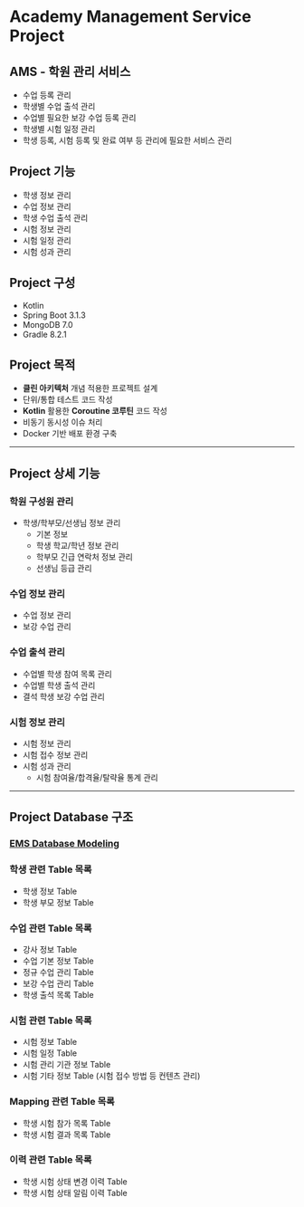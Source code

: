 # Academy Management Service Project

## AMS - 학원 관리 서비스
- 수업 등록 관리
- 학생별 수업 출석 관리
- 수업별 필요한 보강 수업 등록 관리
- 학생별 시험 일정 관리
- 학생 등록, 시험 등록 및 완료 여부 등 관리에 필요한 서비스 관리

## Project 기능
- 학생 정보 관리
- 수업 정보 관리
- 학생 수업 출석 관리
- 시험 정보 관리
- 시험 일정 관리
- 시험 성과 관리

## Project 구성
- Kotlin
- Spring Boot 3.1.3
- MongoDB 7.0
- Gradle 8.2.1

## Project 목적
- **클린 아키텍처** 개념 적용한 프로젝트 설계
- 단위/통합 테스트 코드 작성
- **Kotlin** 활용한 **Coroutine 코루틴** 코드 작성
- 비동기 동시성 이슈 처리
- Docker 기반 배포 환경 구축

---

## Project 상세 기능

### 학원 구성원 관리
- 학생/학부모/선생님 정보 관리
  - 기본 정보
  - 학생 학교/학년 정보 관리
  - 학부모 긴급 연락처 정보 관리
  - 선생님 등급 관리

### 수업 정보 관리
- 수업 정보 관리
- 보강 수업 관리

### 수업 출석 관리
- 수업별 학생 참여 목록 관리
- 수업별 학생 출석 관리
- 결석 학생 보강 수업 관리

### 시험 정보 관리
- 시험 정보 관리
- 시험 접수 정보 관리
- 시험 성과 관리
  - 시험 참여율/합격율/탈략율 통계 관리

---

## Project Database 구조

### [EMS Database Modeling](./docs/database/ams_database.md)

### 학생 관련 Table 목록
- 학생 정보 Table
- 학생 부모 정보 Table

### 수업 관련 Table 목록
- 강사 정보 Table
- 수업 기본 정보 Table
- 정규 수업 관리 Table
- 보강 수업 관리 Table
- 학생 출석 목록 Table

### 시험 관련 Table 목록
- 시험 정보 Table
- 시험 일정 Table
- 시험 관리 기관 정보 Table
- 시험 기타 정보 Table (시험 접수 방법 등 컨텐츠 관리)

### Mapping 관련 Table 목록
- 학생 시험 참가 목록 Table
- 학생 시험 결과 목록 Table

### 이력 관련 Table 목록
- 학생 시험 상태 변경 이력 Table
- 학생 시험 상태 알림 이력 Table
